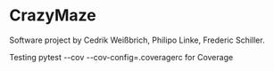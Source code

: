 # CrazyMaze
Software project by Cedrik Weißbrich, Philipo Linke, Frederic Schiller.

Testing
pytest --cov --cov-config=.coveragerc for Coverage 
